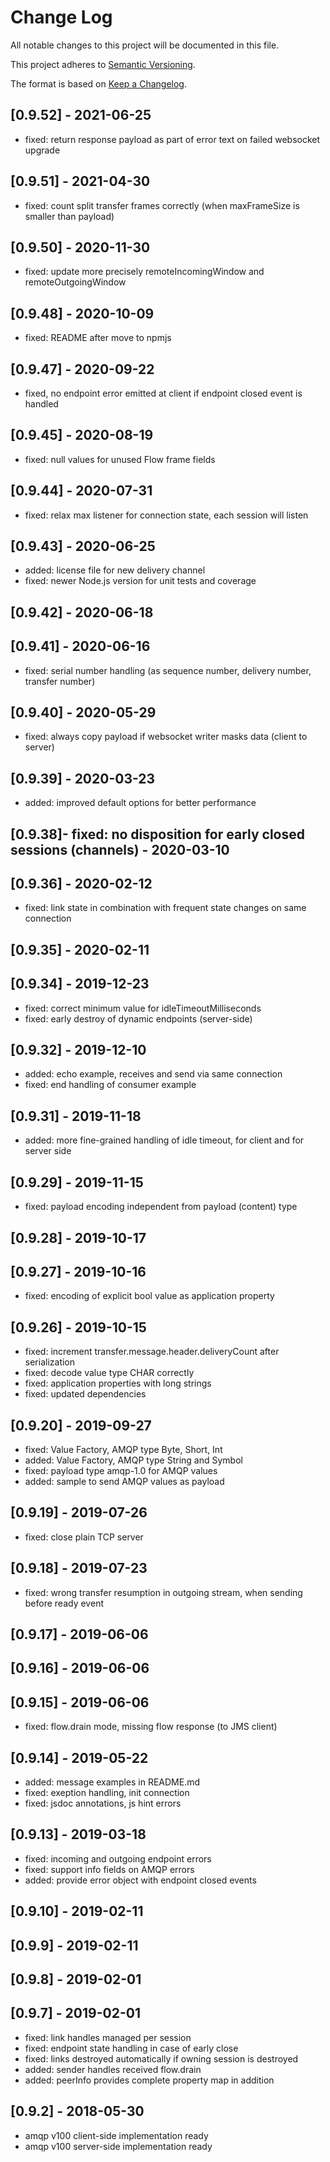 # Change Log

All notable changes to this project will be documented in this file.

This project adheres to [Semantic Versioning](http://semver.org/).

The format is based on [Keep a Changelog](http://keepachangelog.com/).

## [0.9.52] - 2021-06-25

- fixed: return response payload as part of error text on failed websocket upgrade

## [0.9.51] - 2021-04-30

- fixed: count split transfer frames correctly (when maxFrameSize is smaller than payload)

## [0.9.50] - 2020-11-30

- fixed: update more precisely remoteIncomingWindow and remoteOutgoingWindow

## [0.9.48] - 2020-10-09

- fixed: README after move to npmjs

## [0.9.47] - 2020-09-22

- fixed, no endpoint error emitted at client if endpoint closed event is handled

## [0.9.45] - 2020-08-19

- fixed: null values for unused Flow frame fields

## [0.9.44] - 2020-07-31

- fixed: relax max listener for connection state, each session will listen

## [0.9.43] - 2020-06-25

- added: license file for new delivery channel
- fixed: newer Node.js version for unit tests and coverage

## [0.9.42] - 2020-06-18

## [0.9.41] - 2020-06-16

- fixed: serial number handling (as sequence number, delivery number, transfer number)

## [0.9.40] - 2020-05-29

- fixed: always copy payload if websocket writer masks data (client to server)

## [0.9.39] - 2020-03-23

- added: improved default options for better performance

## [0.9.38]- fixed: no disposition for early closed sessions (channels) - 2020-03-10

## [0.9.36] - 2020-02-12

- fixed: link state in combination with frequent state changes on same connection

## [0.9.35] - 2020-02-11

## [0.9.34] - 2019-12-23

- fixed: correct minimum value for idleTimeoutMilliseconds
- fixed: early destroy of dynamic endpoints (server-side)

## [0.9.32] - 2019-12-10

- added: echo example, receives and send via same connection
- fixed: end handling of consumer example

## [0.9.31] - 2019-11-18

- added: more fine-grained handling of idle timeout, for client and for server side

## [0.9.29] - 2019-11-15

- fixed: payload encoding independent from payload (content) type

## [0.9.28] - 2019-10-17

## [0.9.27] - 2019-10-16

- fixed: encoding of explicit bool value as application property

## [0.9.26] - 2019-10-15

- fixed: increment transfer.message.header.deliveryCount after serialization
- fixed: decode value type CHAR correctly
- fixed: application properties with long strings
- fixed: updated dependencies

## [0.9.20] - 2019-09-27

- fixed: Value Factory, AMQP type Byte, Short, Int
- added: Value Factory, AMQP type String and Symbol
- fixed: payload type amqp-1.0 for AMQP values
- added: sample to send AMQP values as payload

## [0.9.19] - 2019-07-26

- fixed: close plain TCP server

## [0.9.18] - 2019-07-23

- fixed: wrong transfer resumption in outgoing stream, when sending before ready event

## [0.9.17] - 2019-06-06

## [0.9.16] - 2019-06-06

## [0.9.15] - 2019-06-06

- fixed: flow.drain mode, missing flow response (to JMS client)

## [0.9.14] - 2019-05-22

- added: message examples in README.md
- fixed: exeption handling, init connection
- fixed: jsdoc annotations, js hint errors

## [0.9.13] - 2019-03-18

- fixed: incoming and outgoing endpoint errors
- fixed: support info fields on AMQP errors
- added: provide error object with endpoint closed events

## [0.9.10] - 2019-02-11

## [0.9.9] - 2019-02-11

## [0.9.8] - 2019-02-01

## [0.9.7] - 2019-02-01

- fixed: link handles managed per session
- fixed: endpoint state handling in case of early close
- fixed: links destroyed automatically if owning session is destroyed
- added: sender handles received flow.drain
- added: peerInfo provides complete property map in addition

## [0.9.2] - 2018-05-30

- amqp v100 client-side implementation ready
- amqp v100 server-side implementation ready